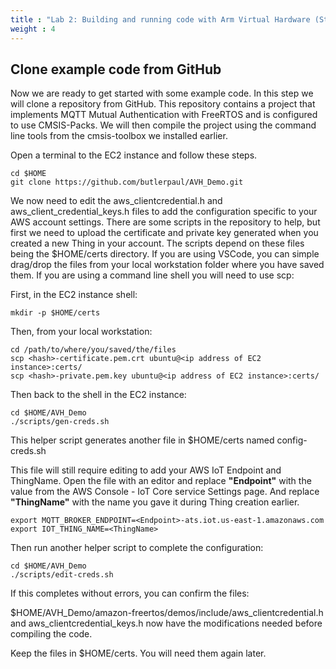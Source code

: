 ```yaml
---
title : "Lab 2: Building and running code with Arm Virtual Hardware (Step 4)"
weight : 4
---
```


## Clone example code from GitHub

Now we are ready to get started with some example code. In this step we will clone a repository from GitHub. This repository contains a project that implements MQTT Mutual Authentication with FreeRTOS and is configured to use CMSIS-Packs. We will then compile the project using the command line tools from the cmsis-toolbox we installed earlier.

Open a terminal to the EC2 instance and follow these steps.

```
cd $HOME
git clone https://github.com/butlerpaul/AVH_Demo.git
```
We now need to edit the aws_clientcredential.h and aws_client_credential_keys.h files to add the configuration specific to your AWS account settings. There are some scripts in the repository to help, but first we need to upload the certificate and private key generated when you created a new Thing in your account. The scripts depend on these files being the $HOME/certs directory. If you are using VSCode, you can simple drag/drop the files from your local workstation folder where you have saved them. If you are using a command line shell you will need to use scp:

First, in the EC2 instance shell:

```
mkdir -p $HOME/certs
```

Then, from your local workstation:

```
cd /path/to/where/you/saved/the/files
scp <hash>-certificate.pem.crt ubuntu@<ip address of EC2 instance>:certs/
scp <hash>-private.pem.key ubuntu@<ip address of EC2 instance>:certs/
```

Then back to the shell in the EC2 instance:

```
cd $HOME/AVH_Demo
./scripts/gen-creds.sh
```

This helper script generates another file in $HOME/certs named config-creds.sh

This file will still require editing to add your AWS IoT Endpoint and ThingName. Open the file with an editor and replace **"Endpoint"** with the value from the AWS Console - IoT Core service Settings page. And replace **"ThingName"** with the name you gave it during Thing creation earlier.

```
export MQTT_BROKER_ENDPOINT=<Endpoint>-ats.iot.us-east-1.amazonaws.com
export IOT_THING_NAME=<ThingName>
```

Then run another helper script to complete the configuration:

```
cd $HOME/AVH_Demo
./scripts/edit-creds.sh
```

If this completes without errors, you can confirm the files:

$HOME/AVH_Demo/amazon-freertos/demos/include/aws_clientcredential.h and aws_clientcredential_keys.h now have the modifications needed before compiling the code.

Keep the files in $HOME/certs. You will need them again later.
